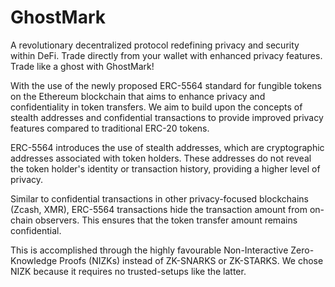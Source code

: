 # GhostMark
 A revolutionary decentralized protocol redefining privacy and security within DeFi. Trade directly from your wallet with enhanced privacy features. Trade like a ghost with GhostMark! 

With the use of the newly proposed ERC-5564  standard for fungible tokens on the Ethereum blockchain that aims to enhance privacy and confidentiality in token transfers. We aim to build upon the concepts of stealth addresses and confidential transactions to provide improved privacy features compared to traditional ERC-20 tokens.

ERC-5564 introduces the use of stealth addresses, which are cryptographic addresses associated with token holders. These addresses do not reveal the token holder's identity or transaction history, providing a higher level of privacy.

Similar to confidential transactions in other privacy-focused blockchains (Zcash, XMR), ERC-5564 transactions hide the transaction amount from on-chain observers. This ensures that the token transfer amount remains confidential.

This is accomplished through the highly favourable Non-Interactive Zero-Knowledge Proofs (NIZKs) instead of ZK-SNARKS or ZK-STARKS. We chose NIZK because it requires no trusted-setups like the latter.
